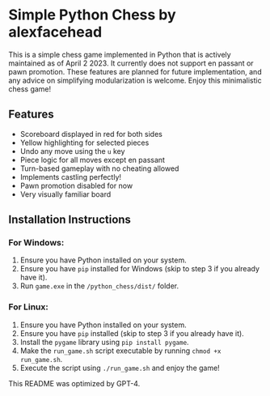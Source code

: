 # Simple Python Chess by alexfacehead

This is a simple chess game implemented in Python that is actively maintained as of April 2 2023. It currently does not support en passant or pawn promotion. These features are planned for future implementation, and any advice on simplifying modularization is welcome. Enjoy this minimalistic chess game!

## Features
- Scoreboard displayed in red for both sides
- Yellow highlighting for selected pieces
- Undo any move using the `u` key
- Piece logic for all moves except en passant
- Turn-based gameplay with no cheating allowed
- Implements castling perfectly!
- Pawn promotion disabled for now
- Very visually familiar board

## Installation Instructions

### For Windows:
1. Ensure you have Python installed on your system.
2. Ensure you have `pip` installed for Windows (skip to step 3 if you already have it).
3. Run `game.exe` in the `/python_chess/dist/` folder.

### For Linux:
1. Ensure you have Python installed on your system.
2. Ensure you have `pip` installed (skip to step 3 if you already have it).
3. Install the `pygame` library using `pip install pygame`.
4. Make the `run_game.sh` script executable by running `chmod +x run_game.sh`.
5. Execute the script using `./run_game.sh` and enjoy the game!

This README was optimized by GPT-4.
